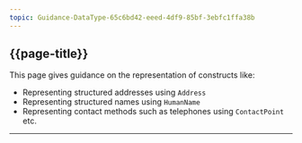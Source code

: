 ```yaml
---
topic: Guidance-DataType-65c6bd42-eeed-4df9-85bf-3ebfc1ffa38b
---
```

## {{page-title}}

This page gives guidance on the representation of constructs like:
<ul>
<li>Representing structured addresses using <code>Address</code></li>
<li>Representing structured names using <code>HumanName</code></li>
<li>Representing contact methods such as telephones using <code>ContactPoint</code> etc.</li>
</ul>

---










